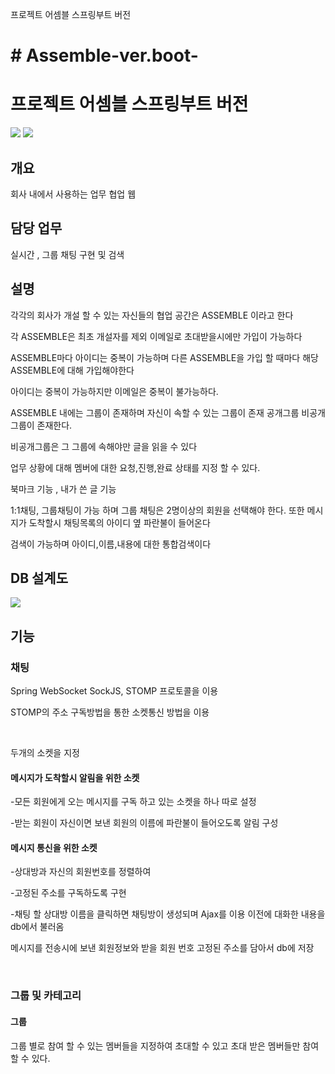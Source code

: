 



프로젝트 어셈블 스프링부트 버전
<h1># Assemble-ver.boot-</h1>
<h1>프로젝트 어셈블 스프링부트 버전</h1>
<img src ="https://user-images.githubusercontent.com/62733005/111072581-8f9ee380-851e-11eb-9212-895cfc522226.png">
<img src ="https://user-images.githubusercontent.com/62733005/111072586-9168a700-851e-11eb-814d-f776ff1093f4.png">
<h2>개요</h2>
<p>회사 내에서 사용하는 업무 협업 웹</p>
<h2>담당 업무</h2>
<p> 실시간 , 그룹 채팅 구현 및 검색</p>

<h2>설명</h2>
<p>각각의 회사가 개설 할 수 있는 자신들의 협업 공간은 ASSEMBLE 이라고 한다</p>
<p>각 ASSEMBLE은 최초 개설자를 제외 이메일로 초대받을시에만 가입이 가능하다</p>
<p>ASSEMBLE마다 아이디는 중복이 가능하며 다른 ASSEMBLE을 가입 할 때마다 해당 ASSEMBLE에 대해 가입해야한다 </p>
<p>아이디는 중복이 가능하지만 이메일은 중복이 불가능하다.</p>
<p>ASSEMBLE 내에는 그룹이 존재하며 자신이 속할 수 있는 그룹이 존재 공개그룹 비공개그룹이 존재한다.</p>
<p>비공개그룹은 그 그룹에 속해야만 글을 읽을 수 있다</p>
<p>업무 상황에 대해 멤버에 대한 요청,진행,완료 상태를 지정 할 수 있다.</p>
<p>북마크 기능 , 내가 쓴 글 기능</p>
<p>1:1채팅, 그룹채팅이 가능 하며 그룹 채팅은 2명이상의 회원을 선택해야 한다. 또한 메시지가 도착할시 채팅목록의 아이디 옆 파란불이 들어온다</p>
<p>검색이 가능하며 아이디,이름,내용에 대한 통합검색이다</p>


<h2>DB 설계도</h2>
<img src ="https://user-images.githubusercontent.com/62733005/111072556-76963280-851e-11eb-9bfd-4b96877d0711.png">

<h2> 기능 </h2>
<h3>채팅</h3>
<p>Spring WebSocket  SockJS, STOMP 프로토콜을 이용</p>
<p>STOMP의 주소 구독방법을 통한 소켓통신 방법을 이용</p>
<br/>
<p>두개의 소켓을 지정</p>
<h4>메시지가 도착할시 알림을 위한 소켓</h4>
<p>-모든 회원에게 오는 메시지를 구독 하고 있는 소켓을 하나 따로 설정</p>
<p>-받는 회원이 자신이면 보낸 회원의 이름에 파란불이 들어오도록 알림 구성 </p>

<h4>메시지 통신을 위한 소켓</h4>
<p>-상대방과 자신의 회원번호를 정렬하여 </p>
<p>-고정된 주소를 구독하도록 구현</p>
<p>-채팅 할 상대방 이름을 클릭하면 채팅방이 생성되며 Ajax를 이용 이전에 대화한 내용을 db에서 불러옴</p>
<p>메시지를 전송시에 보낸 회원정보와 받을 회원 번호 고정된 주소를 담아서 db에 저장</p>
<br/>

<h3>그룹 및 카테고리</h3>
<h4>그룹 </h4>
<p>그룹 별로 참여 할 수 있는 멤버들을 지정하여 초대할 수 있고 초대 받은 멤버들만 참여할 수 있다.</p>




